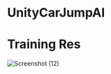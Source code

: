 # UnityCarJumpAI

# Training Res
![Screenshot (12)](https://user-images.githubusercontent.com/71428957/161219508-7bd86ff6-0cf8-4b4e-893a-97bfab88daaa.png)
